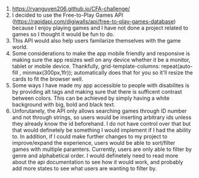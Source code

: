 
1. https://ryanguyen206.github.io/CFA-challenge/
2. I decided to use the Free-to-Play Games API (https://rapidapi.com/digiwalls/api/free-to-play-games-database) because I enjoy playing games and I have not done a project related to games so I thought it would be fun to do. 
3. This API would also help users familarize themselves with the game world. 
4. Some considerations to make the app mobile friendly and responsive is making sure the app resizes well on any device whether it be a monitor, tablet or mobile device. Thankfully, grid-template-columns: repeat(auto-fill , minmax(300px,1fr)); automatically does that for you so it'll resize the cards to fit the browser well.
5. Some ways I have made my app accessible to people with disabilites is by providing alt tags and making sure that there is sufficent contrast between colors. This can be achieved by simply having a white background with big, bold and black text.
6. Unforutanely, the API only allows searching games through ID number and not through strings, so users would be inserting arbitrary ids unless they already know the id beforehand. I do not have control over that but that would definetely be something I would implement if I had the ability to. In addition, if I could make further changes to my project to improve/expand the experience, users would be able to sort/filter games with multiple paramters. Currently, users are only able to filter by genre and alphabetical order. I would definetely need to read more about the api documentation to see how it would work, and probably add more states to see what users are wanting to filter by.
